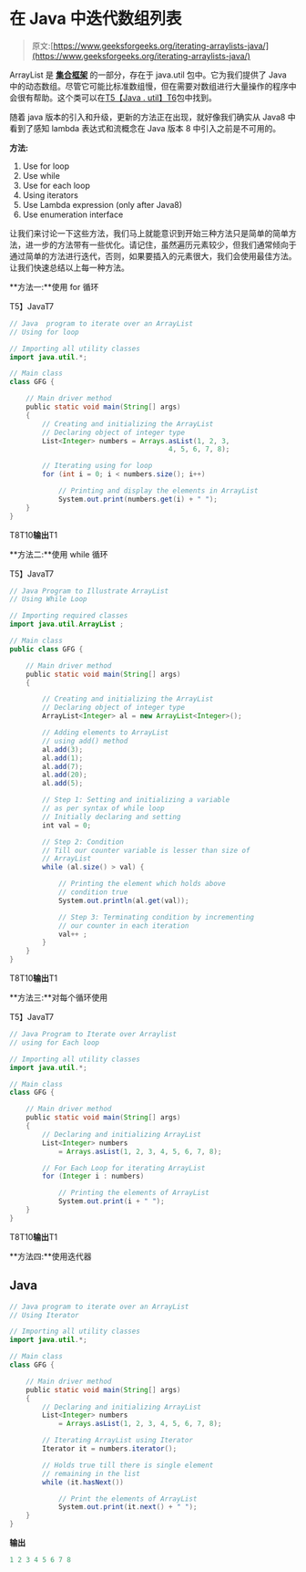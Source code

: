 # 在 Java 中迭代数组列表

> 原文:[https://www.geeksforgeeks.org/iterating-arraylists-java/](https://www.geeksforgeeks.org/iterating-arraylists-java/)

ArrayList 是 [**集合框架**](https://www.geeksforgeeks.org/collections-in-java-2/) 的一部分，存在于 java.util 包中。它为我们提供了 Java 中的动态数组。尽管它可能比标准数组慢，但在需要对数组进行大量操作的程序中会很有帮助。这个类可以在[T5【Java . util】T6](https://www.geeksforgeeks.org/java-util-package-java/)包中找到。

随着 java 版本的引入和升级，更新的方法正在出现，就好像我们确实从 Java8 中看到了感知 lambda 表达式和流概念在 Java 版本 8 中引入之前是不可用的。

**方法:**

1.  Use for loop
2.  Use while
3.  Use for each loop
4.  Using iterators
5.  Use Lambda expression (only after Java8)
6.  Use enumeration interface

让我们来讨论一下这些方法，我们马上就能意识到开始三种方法只是简单的简单方法，进一步的方法带有一些优化。请记住，虽然遍历元素较少，但我们通常倾向于通过简单的方法进行迭代，否则，如果要插入的元素很大，我们会使用最佳方法。让我们快速总结以上每一种方法。

**方法一:**使用 for 循环

T5】JavaT7

```java
// Java  program to iterate over an ArrayList
// Using for loop

// Importing all utility classes
import java.util.*;

// Main class
class GFG {

    // Main driver method 
    public static void main(String[] args)
    {
        // Creating and initializing the ArrayList
        // Declaring object of integer type
        List<Integer> numbers = Arrays.asList(1, 2, 3,
                                       4, 5, 6, 7, 8);

        // Iterating using for loop
        for (int i = 0; i < numbers.size(); i++)

            // Printing and display the elements in ArrayList
            System.out.print(numbers.get(i) + " ");       
    }
}
```

T8T10**输出**T1

**方法二:**使用 while 循环

T5】JavaT7

```java
// Java Program to Illustrate ArrayList
// Using While Loop

// Importing required classes
import java.util.ArrayList ;

// Main class
public class GFG {

    // Main driver method
    public static void main(String[] args)
    {

        // Creating and initializing the ArrayList
        // Declaring object of integer type
        ArrayList<Integer> al = new ArrayList<Integer>();

        // Adding elements to ArrayList
        // using add() method
        al.add(3);
        al.add(1);
        al.add(7);
        al.add(20);
        al.add(5);

        // Step 1: Setting and initializing a variable
        // as per syntax of while loop
        // Initially declaring and setting
        int val = 0;

        // Step 2: Condition
        // Till our counter variable is lesser than size of
        // ArrayList
        while (al.size() > val) {

            // Printing the element which holds above
            // condition true
            System.out.println(al.get(val));

            // Step 3: Terminating condition by incrementing
            // our counter in each iteration
            val++ ;
        }
    }
}
```

T8T10**输出**T1

**方法三:**对每个循环使用

T5】JavaT7

```java
// Java Program to Iterate over Arraylist
// using for Each loop

// Importing all utility classes
import java.util.*;

// Main class
class GFG {

    // Main driver method
    public static void main(String[] args)
    {
        // Declaring and initializing ArrayList
        List<Integer> numbers
            = Arrays.asList(1, 2, 3, 4, 5, 6, 7, 8);

        // For Each Loop for iterating ArrayList
        for (Integer i : numbers)

            // Printing the elements of ArrayList
            System.out.print(i + " ");
    }
}
```

T8T10**输出**T1

**方法四:**使用迭代器

## Java

```java
// Java program to iterate over an ArrayList
// Using Iterator

// Importing all utility classes
import java.util.*;

// Main class
class GFG {

    // Main driver method
    public static void main(String[] args)
    {
        // Declaring and initializing ArrayList
        List<Integer> numbers
            = Arrays.asList(1, 2, 3, 4, 5, 6, 7, 8);

        // Iterating ArrayList using Iterator
        Iterator it = numbers.iterator();

        // Holds true till there is single element
        // remaining in the list
        while (it.hasNext())

            // Print the elements of ArrayList
            System.out.print(it.next() + " ");
    }
}
```

**输出**

```java
1 2 3 4 5 6 7 8 
```